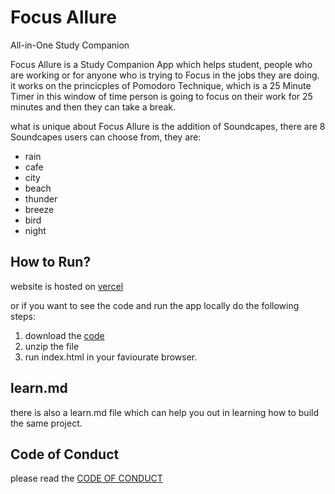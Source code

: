 # Focus Allure
All-in-One Study Companion

Focus Allure is a Study Companion App which helps student, people who are working or for anyone who is trying to Focus in the jobs they are doing. it works on the princicples of Pomodoro Technique, which is a 25 Minute Timer in this window of time person is going to focus on their work for 25 minutes and then they can take a break. 



what is unique about Focus Allure is the addition of Soundcapes, there are 8 Soundcapes users can choose from, they are:

* rain
* cafe
* city
* beach
* thunder
* breeze 
* bird
* night

## How to Run?

website is hosted on [vercel](https://focus-allure.vercel.app/)

or if you want to see the code and run the app locally do the following steps: 

1. download the [code](https://github.com/Ansub/Focus-Allure/archive/refs/heads/master.zip)
2. unzip the file
3. run index.html in your faviourate browser.


## learn.md
there is also a learn.md file which can help you out in learning how to build the same project.

## Code of Conduct
please read the [CODE OF CONDUCT](https://github.com/Ansub/Focus-Allure/blob/master/CODE_OF_CONDUCT.md)

